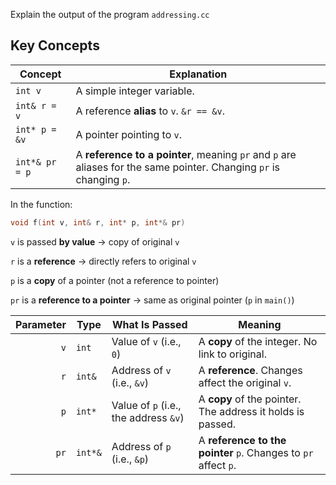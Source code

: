 Explain the output of the program `addressing.cc`

## Key Concepts

| Concept        | Explanation                                                                                                         |
| -------------- | ------------------------------------------------------------------------------------------------------------------- |
| `int v`        | A simple integer variable.                                                                                          |
| `int& r = v`   | A reference **alias** to `v`. `&r == &v`.                                                                           |
| `int* p = &v`  | A pointer pointing to `v`.                                                                                          |
| `int*& pr = p` | A **reference to a pointer**, meaning `pr` and `p` are aliases for the same pointer. Changing `pr` is changing `p`. |

In the function:

```cpp
void f(int v, int& r, int* p, int*& pr)
```

`v` is passed **by value** → copy of original `v`

`r` is a **reference** → directly refers to original `v`

`p` is a **copy** of a pointer (not a reference to pointer)

`pr` is a **reference to a pointer** → same as original pointer (`p` in `main()`)


| Parameter | Type    | What Is Passed                        | Meaning                                                         |
| --------: | ------- | ------------------------------------- | --------------------------------------------------------------- |
|       `v` | `int`   | Value of `v` (i.e., `0`)              | A **copy** of the integer. No link to original.                 |
|       `r` | `int&`  | Address of `v` (i.e., `&v`)           | A **reference**. Changes affect the original `v`.               |
|       `p` | `int*`  | Value of `p` (i.e., the address `&v`) | A **copy** of the pointer. The address it holds is passed.      |
|      `pr` | `int*&` | Address of `p` (i.e., `&p`)           | A **reference to the pointer** `p`. Changes to `pr` affect `p`. |
